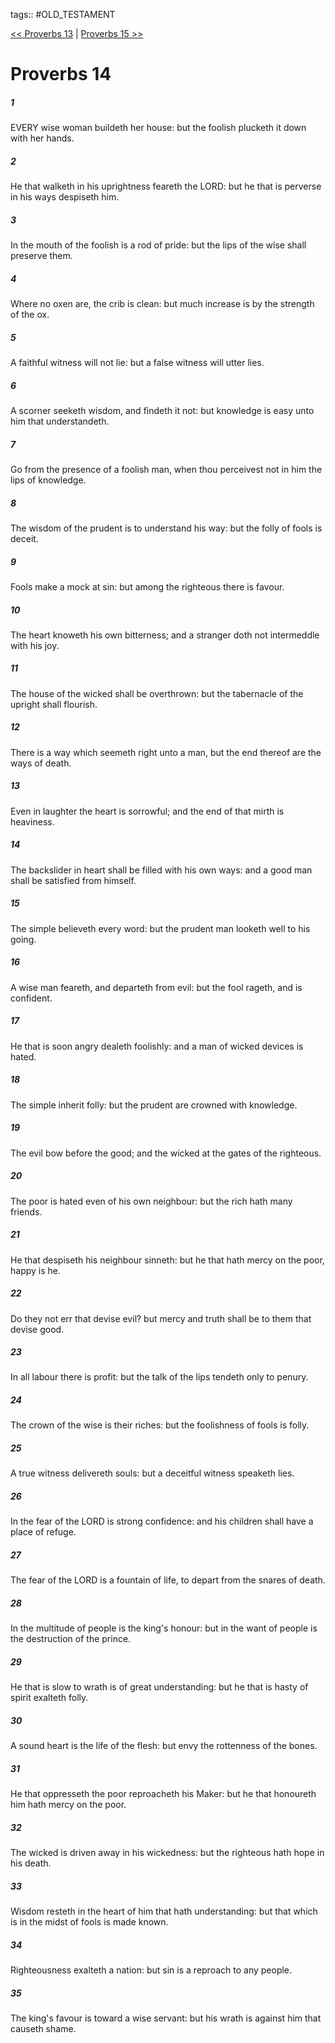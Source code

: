 tags:: #OLD_TESTAMENT

[<< Proverbs 13](OLD_TESTAMENT/20_Proverbs/Proverbs_13.md) | [Proverbs 15 >>](OLD_TESTAMENT/20_Proverbs/Proverbs_15.md)

# Proverbs 14

##### 1

EVERY wise woman buildeth her house: but the foolish plucketh it down with her hands.

##### 2

He that walketh in his uprightness feareth the LORD: but he that is perverse in his ways despiseth him.

##### 3

In the mouth of the foolish is a rod of pride: but the lips of the wise shall preserve them.

##### 4

Where no oxen are, the crib is clean: but much increase is by the strength of the ox.

##### 5

A faithful witness will not lie: but a false witness will utter lies.

##### 6

A scorner seeketh wisdom, and findeth it not: but knowledge is easy unto him that understandeth.

##### 7

Go from the presence of a foolish man, when thou perceivest not in him the lips of knowledge.

##### 8

The wisdom of the prudent is to understand his way: but the folly of fools is deceit.

##### 9

Fools make a mock at sin: but among the righteous there is favour.

##### 10

The heart knoweth his own bitterness; and a stranger doth not intermeddle with his joy.

##### 11

The house of the wicked shall be overthrown: but the tabernacle of the upright shall flourish.

##### 12

There is a way which seemeth right unto a man, but the end thereof are the ways of death.

##### 13

Even in laughter the heart is sorrowful; and the end of that mirth is heaviness.

##### 14

The backslider in heart shall be filled with his own ways: and a good man shall be satisfied from himself.

##### 15

The simple believeth every word: but the prudent man looketh well to his going.

##### 16

A wise man feareth, and departeth from evil: but the fool rageth, and is confident.

##### 17

He that is soon angry dealeth foolishly: and a man of wicked devices is hated.

##### 18

The simple inherit folly: but the prudent are crowned with knowledge.

##### 19

The evil bow before the good; and the wicked at the gates of the righteous.

##### 20

The poor is hated even of his own neighbour: but the rich hath many friends.

##### 21

He that despiseth his neighbour sinneth: but he that hath mercy on the poor, happy is he.

##### 22

Do they not err that devise evil? but mercy and truth shall be to them that devise good.

##### 23

In all labour there is profit: but the talk of the lips tendeth only to penury.

##### 24

The crown of the wise is their riches: but the foolishness of fools is folly.

##### 25

A true witness delivereth souls: but a deceitful witness speaketh lies.

##### 26

In the fear of the LORD is strong confidence: and his children shall have a place of refuge.

##### 27

The fear of the LORD is a fountain of life, to depart from the snares of death.

##### 28

In the multitude of people is the king's honour: but in the want of people is the destruction of the prince.

##### 29

He that is slow to wrath is of great understanding: but he that is hasty of spirit exalteth folly.

##### 30

A sound heart is the life of the flesh: but envy the rottenness of the bones.

##### 31

He that oppresseth the poor reproacheth his Maker: but he that honoureth him hath mercy on the poor.

##### 32

The wicked is driven away in his wickedness: but the righteous hath hope in his death.

##### 33

Wisdom resteth in the heart of him that hath understanding: but that which is in the midst of fools is made known.

##### 34

Righteousness exalteth a nation: but sin is a reproach to any people.

##### 35

The king's favour is toward a wise servant: but his wrath is against him that causeth shame.
